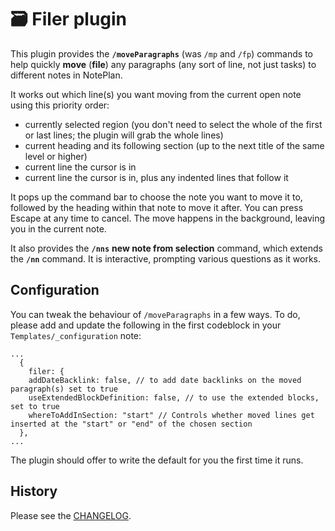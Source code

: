 # 🗃 Filer plugin
This plugin provides the **`/moveParagraphs`** (was `/mp` and `/fp`) commands to help quickly **move** (**file**) any paragraphs (any sort of line, not just tasks) to different notes in NotePlan.

It works out which line(s) you want moving from the current open note using this priority order:

- currently selected region (you don't need to select the whole of the first or last lines; the plugin will grab the whole lines)
- current heading and its following section (up to the next title of the same level or higher)
- current line the cursor is in
- current line the cursor is in, plus any indented lines that follow it

It pops up the command bar to choose the note you want to move it to, followed by the heading within that note to move it after.  You can press Escape at any time to cancel.  The move happens in the background, leaving you in the current note.

It also provides the **`/nns`** **new note from selection** command, which extends the **`/nn`** command. It is interactive, prompting various questions as it works.

## Configuration
You can tweak the behaviour of `/moveParagraphs` in a few ways. To do, please add and update the following in the first codeblock in your `Templates/_configuration` note:

```jsonc
...
  {
	filer: {
    addDateBacklink: false, // to add date backlinks on the moved paragraph(s) set to true
    useExtendedBlockDefinition: false, // to use the extended blocks, set to true
    whereToAddInSection: "start" // Controls whether moved lines get inserted at the "start" or "end" of the chosen section
  },
...
```
The plugin should offer to write the default for you the first time it runs.

## History
Please see the [CHANGELOG](CHANGELOG.md).
